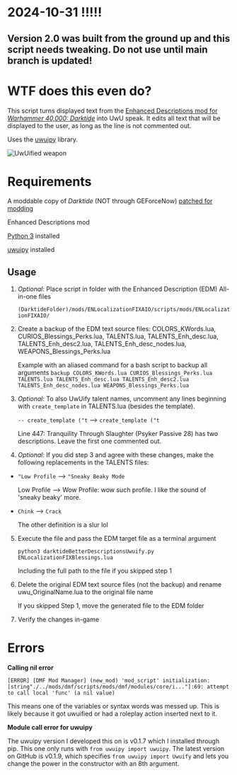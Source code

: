 # 2024-10-31 !!!!!
## Version 2.0 was built from the ground up and this script needs tweaking. Do not use until main branch is updated!

# WTF does this even do?

This script turns displayed text from the [Enhanced Descriptions mod for *Warhammer 40,000: Darktide*](https://www.nexusmods.com/warhammer40kdarktide/mods/210) into UwU speak. It edits all text that will be displayed to the user, as long as the line is not commented out.

Uses the [uwuipy](https://github.com/Cuprum77/uwuipy) library.

![UwUified weapon](https://i.imgur.com/55ZTv2J.png)

# Requirements

A moddable copy of *Darktide* (NOT through GEForceNow) [patched for modding](https://dmf-docs.darkti.de/#/installing-mods)

Enhanced Descriptions mod

[Python 3](https://www.python.org/downloads/) installed

[uwuipy](https://github.com/Cuprum77/uwuipy) installed

## Usage

1. *Optional*: Place script in folder with the Enhanced Description (EDM) All-in-one files

   ```(DarktideFolder)/mods/ENLocalizationFIXAIO/scripts/mods/ENLocalizationFIXAIO/```

2. Create a backup of the EDM text source files: COLORS_KWords.lua, CURIOS_Blessings_Perks.lua, TALENTS.lua, TALENTS_Enh_desc.lua, TALENTS_Enh_desc2.lua, TALENTS_Enh_desc_nodes.lua, WEAPONS_Blessings_Perks.lua

   Example with an aliased command for a bash script to backup all arguments ```backup COLORS_KWords.lua CURIOS_Blessings_Perks.lua TALENTS.lua TALENTS_Enh_desc.lua TALENTS_Enh_desc2.lua TALENTS_Enh_desc_nodes.lua WEAPONS_Blessings_Perks.lua```

3. *Optional*: To also UwUify talent names, uncomment any lines beginning with ```create_template``` in TALENTS.lua (besides the template).

   ```-- create_template ("t``` --> ```create_template ("t```

   Line 447: Tranquility Through Slaughter (Psyker Passive 28) has two descriptions. Leave the first one commented out.

4. *Optional*: If you did step 3 and agree with these changes, make the following replacements in the TALENTS files:

- ```"Low Profile``` --> ```"Sneaky Beaky Mode```

  Low Profile --> Wow Profile: wow such profile. I like the sound of 'sneaky beaky' more.

- ```Chink``` --> ```Crack```

  The other definition is a slur lol
   
5. Execute the file and pass the EDM target file as a terminal argument

   ```python3 darktideBetterDescriptionsUwuify.py ENLocalizationFIXBlessings.lua```

   Including the full path to the file if you skipped step 1

6. Delete the original EDM text source files (not the backup) and rename uwu_OriginalName.lua to the original file name

   If you skipped Step 1, move the generated file to the EDM folder
  
7. Verify the changes in-game

# Errors
**Calling nil error**

```
[ERROR] [DMF Mod Manager] (new_mod) 'mod_script' initialization: [string"./../mods/dmf/scripts/mods/dmf/modules/core/i..."]:69: attempt to call local 'func' (a nil value)
```

This means one of the variables or syntax words was messed up. This is likely because it got uwuified or had a roleplay action inserted next to it.

**Module call error for uwuipy**

The uwuipy version I developed this on is v0.1.7 which I installed through pip. This one only runs with ```from uwuipy import uwuipy```. The latest version on GitHub is v0.1.9, which specifies ```from uwuipy import Uwuify``` and lets you change the power in the constructor with an 8th argument.
